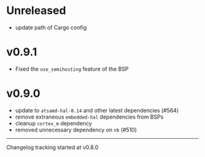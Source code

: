 # Unreleased

- update path of Cargo config

# v0.9.1

- Fixed the `use_semihosting` feature of the BSP 

# v0.9.0

- update to `atsamd-hal-0.14` and other latest dependencies (#564)
- remove extraneous `embedded-hal` dependencies from BSPs
- cleanup `cortex_m` dependency
- removed unnecessary dependency on `nb` (#510)

---

Changelog tracking started at v0.8.0
